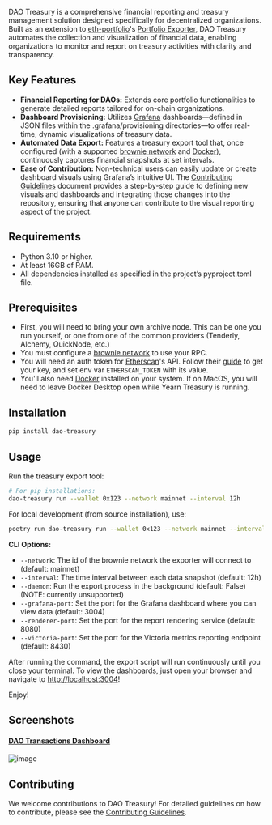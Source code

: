 DAO Treasury is a comprehensive financial reporting and treasury management solution designed specifically for decentralized organizations. Built as an extension to [eth-portfolio](https://github.com/BobTheBuidler/eth-portfolio)'s [Portfolio Exporter](https://bobthebuidler.github.io/eth-portfolio/exporter.html), DAO Treasury automates the collection and visualization of financial data, enabling organizations to monitor and report on treasury activities with clarity and transparency.

## Key Features

- **Financial Reporting for DAOs:** Extends core portfolio functionalities to generate detailed reports tailored for on-chain organizations.
- **Dashboard Provisioning:** Utilizes [Grafana](https://grafana.com/) dashboards—defined in JSON files within the .grafana/provisioning directories—to offer real-time, dynamic visualizations of treasury data.
- **Automated Data Export:** Features a treasury export tool that, once configured (with a supported [brownie network](https://eth-brownie.readthedocs.io/en/stable/network-management.html) and [Docker](https://www.docker.com/get-started/)), continuously captures financial snapshots at set intervals.
- **Ease of Contribution:** Non-technical users can easily update or create dashboard visuals using Grafana’s intuitive UI. The [Contributing Guidelines](https://github.com/BobTheBuidler/dao-treasury/blob/master/CONTRIBUTING.md) document provides a step-by-step guide to defining new visuals and dashboards and integrating those changes into the repository, ensuring that anyone can contribute to the visual reporting aspect of the project.

## Requirements
- Python 3.10 or higher.
- At least 16GB of RAM.
- All dependencies installed as specified in the project’s pyproject.toml file.

## Prerequisites

- First, you will need to bring your own archive node. This can be one you run yourself, or one from one of the common providers (Tenderly, Alchemy, QuickNode, etc.)
- You must configure a [brownie network](https://eth-brownie.readthedocs.io/en/stable/network-management.html) to use your RPC.
- You will need an auth token for [Etherscan](https://etherscan.io/)'s API. Follow their [guide](https://docs.etherscan.io/etherscan-v2/getting-an-api-key) to get your key, and set env var `ETHERSCAN_TOKEN` with its value.
- You'll also need [Docker](https://www.docker.com/get-started/) installed on your system. If on MacOS, you will need to leave Docker Desktop open while Yearn Treasury is running.

## Installation

```bash
pip install dao-treasury
```

## Usage

Run the treasury export tool:

```bash
# For pip installations:
dao-treasury run --wallet 0x123 --network mainnet --interval 12h
```

For local development (from source installation), use:
```bash
poetry run dao-treasury run --wallet 0x123 --network mainnet --interval 12h
```

**CLI Options:**
- `--network`: The id of the brownie network the exporter will connect to (default: mainnet)
- `--interval`: The time interval between each data snapshot (default: 12h)
- `--daemon`: Run the export process in the background (default: False) (NOTE: currently unsupported)
- `--grafana-port`: Set the port for the Grafana dashboard where you can view data (default: 3004)
- `--renderer-port`: Set the port for the report rendering service (default: 8080)
- `--victoria-port`: Set the port for the Victoria metrics reporting endpoint (default: 8430)

After running the command, the export script will run continuously until you close your terminal.
To view the dashboards, just open your browser and navigate to [http://localhost:3004](http://localhost:3004)!

Enjoy!

## Screenshots

#### [DAO Transactions Dashboard](https://bobthebuidler.github.io/dao-treasury/transactions.html)

![image](https://github.com/user-attachments/assets/64eb8947-bdd9-490e-a9ea-c9a8e4194df2)

## Contributing

We welcome contributions to DAO Treasury! For detailed guidelines on how to contribute, please see the [Contributing Guidelines](https://github.com/BobTheBuidler/dao-treasury/blob/master/CONTRIBUTING.md).
